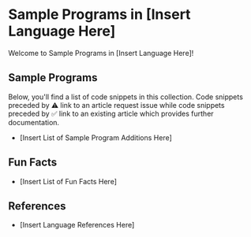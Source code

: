 # Sample Programs in [Insert Language Here]

Welcome to Sample Programs in [Insert Language Here]!

## Sample Programs

Below, you'll find a list of code snippets in this collection.
Code snippets preceded by :warning: link to an article request 
issue while code snippets preceded by :white_check_mark: link
to an existing article which provides further documentation.

- [Insert List of Sample Program Additions Here]

## Fun Facts

- [Insert List of Fun Facts Here]

## References

- [Insert Language References Here]

[autohotkey-website]: https://www.autohotkey.com/
